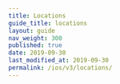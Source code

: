 ```yaml
---
title: Locations
guide_title: locations
layout: guide
nav_weight: 300
published: true
date: 2019-09-30
last_modified_at: 2019-09-30
permalink: /ios/v3/locations/
---
```

